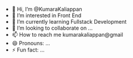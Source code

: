 - 👋 Hi, I’m @KumaraKaliappan
- 👀 I’m interested in Front End 
- 🌱 I’m currently learning Fullstack Development
- 💞️ I’m looking to collaborate on ...
- 📫 How to reach me kumarakaliappan@gmail
- 😄 Pronouns: ...
- ⚡ Fun fact: ...

<!---
KumaraKaliappan/KumaraKaliappan is a ✨ special ✨ repository because its `README.md` (this file) appears on your GitHub profile.
You can click the Preview link to take a look at your changes.
--->
